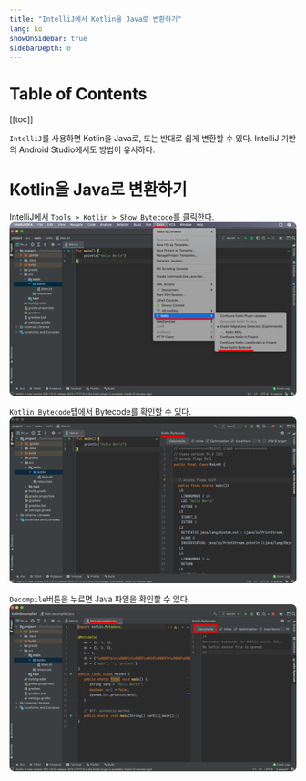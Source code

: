 ```yaml
---
title: "IntelliJ에서 Kotlin을 Java로 변환하기"
lang: ko
showOnSidebar: true
sidebarDepth: 0
---
```


# Table of Contents
[[toc]]

`IntelliJ`를 사용하면 Kotlin을 Java로, 또는 반대로 쉽게 변환할 수 있다. IntelliJ 기반의 Android Studio에서도 방법이 유사하다.

# Kotlin을 Java로 변환하기
IntelliJ에서 `Tools > Kotlin > Show Bytecode`를 클릭한다.
![](./180702_kotlin_java_conversion/1.png)

`Kotlin Bytecode`탭에서 Bytecode를 확인할 수 있다.
![](./180702_kotlin_java_conversion/2.png)

`Decompile`버튼을 누르면 Java 파일을 확인할 수 있다.
![](./180702_kotlin_java_conversion/3.png)